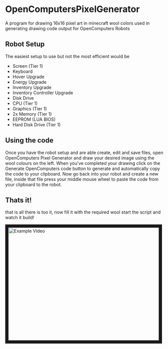 # OpenComputersPixelGenerator
A program for drawing 16x16 pixel art in minecraft wool colors used in generating drawing code output for OpenComputers Robots

## Robot Setup
The easiest setup to use but not the most efficient would be

- Screen (Tier 1)
- Keyboard
- Hover Upgrade
- Energy Upgrade
- Inventory Upgrade
- Inventory Controller Upgrade
- Disk Drive
- CPU (Tier 1)
- Graphics (Tier 1)
- 2x Memory (Tier 1)
- EEPROM (LUA BIOS)
- Hard Disk Drive (Tier 1)

## Using the code
Once you have the robot setup and are able create, edit and save files, open OpenComputers Pixel Generator and draw your desired image using the wool colours on the left.
When you've completed your drawing click on the Generate OpenComputers code button to generate and automatically copy the code to your clipboard.
Now go back into your robot and create a new file, inside that file press your middle mouse wheel to paste the code from your clipboard to the robot.

## Thats it!
that is all there is too it, now fill it with the required wool start the script and watch it build!

<a href="http://www.youtube.com/watch?feature=player_embedded&v=7ox0uhtzwl0" target="_blank"><img src="http://img.youtube.com/vi/7ox0uhtzwl0/0.jpg" alt="Example Video" width="480" height="360" border="10" /></a>
